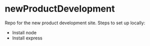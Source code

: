 newProductDevelopment
=====================

Repo for the new product development site. Steps to set up locally:

- Install node
- Install express

